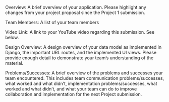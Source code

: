Overview: A brief overview of your application. Please highlight any changes from your project proposal since the Project 1 submission.

Team Members: A list of your team members

Video Link: A link to your YouTube video regarding this submission. See below.

Design Overview: A design overview of your data model as implemented in Django, the important URL routes, and the implemented UI views. Please provide enough detail to demonstrate your team’s understanding of the material.

Problems/Successes: A brief overview of the problems and successes your team encountered. This includes team communication problems/successes, what worked and what didn’t, implementation problems/successes, what worked and what didn’t, and what your team can do to improve collaboration and implementation for the next Project submission.
